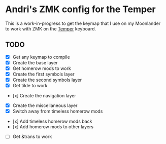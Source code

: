 # Andri's ZMK config for the Temper

This is a work-in-progress to get the keymap that I use on my Moonlander to work with ZMK on the [Temper](https://github.com/raeedcho/temper) keyboard.

## TODO

- [x] Get any keymap to compile
- [x] Create the base layer
- [x] Get homerow mods to work
- [x] Create the first symbols layer
- [x] Create the second symbols layer
- [x] Get tilde to work
- [x] Create the navigation layer
- [x] Create the miscellaneous layer
- [x] Switch away from timeless homerow mods
- [x] Add timeless homerow mods back
- [x] Add homerow mods to other layers
- [ ] Get &trans to work
